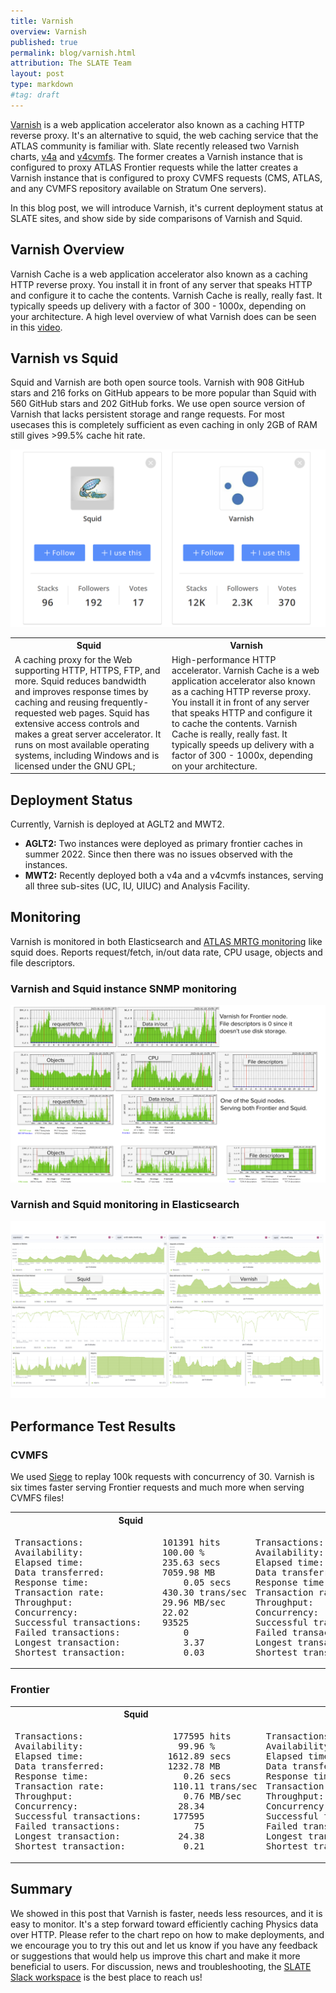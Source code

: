 ```yaml
---
title: Varnish
overview: Varnish
published: true
permalink: blog/varnish.html
attribution: The SLATE Team 
layout: post
type: markdown
#tag: draft
---
```


[Varnish](https://varnish-cache.org/) is a web application accelerator also known as a caching HTTP reverse proxy. It's an alternative to squid, the web caching service that the ATLAS community is familiar with. Slate recently released two Varnish charts, [v4a](https://portal.slateci.io/applications/v4a) and [v4cvmfs](https://portal.slateci.io/applications/v4cvmfs). The former creates a Varnish instance that is configured to proxy ATLAS Frontier requests while the latter creates a Varnish instance that is configured to proxy CVMFS requests (CMS, ATLAS, and any CVMFS repository available on Stratum One servers).

<!--end_excerpt-->

In this blog post, we will introduce Varnish, it's current deployment status at SLATE sites, and show side by side comparisons of Varnish and Squid.

## Varnish Overview

Varnish Cache is a web application accelerator also known as a caching HTTP reverse proxy. You install it in front of any server that speaks HTTP and configure it to cache the contents. Varnish Cache is really, really fast. It typically speeds up delivery with a factor of 300 - 1000x, depending on your architecture. A high level overview of what Varnish does can be seen in this [video](https://www.youtube.com/watch?v=fGD14ChpcL4).

## Varnish vs Squid

Squid and Varnish are both open source tools. Varnish with 908 GitHub stars and 216 forks on GitHub appears to be more popular than Squid with 560 GitHub stars and 202 GitHub forks. We use open source version of Varnish that lacks persistent storage and range requests. For most usecases this is completely sufficient as even caching in only 2GB of RAM still gives >99.5% cache hit rate. 

![varnish vs squid in popularity](/img/posts/popularity.svg)

<table>
<tr>
<th>Squid</th>
<th>Varnish</th>
</tr>
<tr>
<td>
A caching proxy for the Web supporting HTTP, HTTPS, FTP, and more. Squid reduces bandwidth and improves response times by caching and reusing frequently-requested web pages. Squid has extensive access controls and makes a great server accelerator. It runs on most available operating systems, including Windows and is licensed under the GNU GPL;
</td>
<td>
High-performance HTTP accelerator. Varnish Cache is a web application accelerator also known as a caching HTTP reverse proxy. You install it in front of any server that speaks HTTP and configure it to cache the contents. Varnish Cache is really, really fast. It typically speeds up delivery with a factor of 300 - 1000x, depending on your architecture.
</td>
</tr>
</table>

## Deployment Status

Currently, Varnish is deployed at AGLT2 and MWT2.

- **AGLT2:** Two instances were deployed as primary frontier caches in summer 2022. Since then there was no issues observed with the instances.
- **MWT2:** Recently deployed both a v4a and a v4cvmfs instances, serving all three sub-sites (UC, IU, UIUC) and Analysis Facility.

## Monitoring

Varnish is monitored in both Elasticsearch and [ATLAS MRTG monitoring](http://wlcg-squid-monitor.cern.ch/snmpstats/mrtgatlas2/indexatlas2.html) like squid does. Reports request/fetch, in/out data rate, CPU usage, objects and file descriptors.

### Varnish and Squid instance SNMP monitoring

![Varnish and Squid metrics](/img/posts/VarnishMetrics.svg)

### Varnish and Squid monitoring in Elasticsearch

![Varnish and squid in ES](/img/posts/squidVarnishInES.svg)

## Performance Test Results

### CVMFS

We used [Siege](https://github.com/JoeDog/siege) to replay 100k requests with concurrency of 30. Varnish is six times faster serving Frontier requests and much more when serving CVMFS files!

<table>
<tr>
<th>Squid</th>
<th>Varnish</th>
</tr>
<tr>
<td>
<pre>
Transactions:             	101391 hits
Availability:             	100.00 %
Elapsed time:             	235.63 secs
Data transferred:        	7059.98 MB
Response time:              	0.05 secs
Transaction rate:         	430.30 trans/sec
Throughput:                	29.96 MB/sec
Concurrency:               	22.02
Successful transactions:   	93525
Failed transactions:           	0
Longest transaction:        	3.37
Shortest transaction:       	0.03
</pre>
</td>
<td>
<pre>
Transactions:             	101391 hits
Availability:             	100.00 %
Elapsed time:              	42.66 secs
Data transferred:        	6894.09 MB
Response time:              	0.01 secs
Transaction rate:        	2376.72 trans/sec
Throughput:               	161.61 MB/sec
Concurrency:               	16.04
Successful transactions:   	96796
Failed transactions:           	0
Longest transaction:        	4.01
Shortest transaction:       	0.00
</pre>
</td>
</tr>
</table>

### Frontier
<table>
<tr>
<th>Squid</th>
<th>Varnish</th>
</tr>
<tr>
<td>
<pre>
Transactions:                 177595 hits
Availability:                  99.96 %
Elapsed time:                1612.89 secs
Data transferred:            1232.78 MB
Response time:                  0.26 secs
Transaction rate:             110.11 trans/sec
Throughput:                     0.76 MB/sec
Concurrency:                   28.34
Successful transactions:      177595
Failed transactions:              75
Longest transaction:           24.38
Shortest transaction:           0.21
</pre>
</td>
<td>
<pre>
Transactions:                 177602 hits
Availability:                  99.96 %
Elapsed time:                  37.07 secs
Data transferred:            1232.79 MB
Response time:                  0.00 secs
Transaction rate:            4790.99 trans/sec
Throughput:                    33.26 MB/sec
Concurrency:                   16.55
Successful transactions:      177602
Failed transactions:              68
Longest transaction:            4.97
Shortest transaction:           0.00
</pre>
</td>
</tr>
</table>

## Summary
We showed in this post that Varnish is faster, needs less resources, and it is easy to monitor. It's a step forward toward efficiently caching Physics data over HTTP. Please refer to the chart repo on how to make deployments, and we encourage you to try this out and let us know if you have any feedback or suggestions that would help us improve this chart and make it more beneficial to users. For discussion, news and troubleshooting, the [SLATE Slack workspace](https://slack.slateci.io/) is the best place to reach us!
